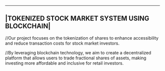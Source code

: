 ----------------------------------------------------
|**TOKENIZED STOCK MARKET SYSTEM USING BLOCKCHAIN**|
----------------------------------------------------

//Our project focuses on the tokenization of shares to enhance accessibility and reduce transaction costs for stock market investors. 

//By leveraging blockchain technology, we aim to create a decentralized platform that allows users to trade fractional shares of assets, making investing more affordable and inclusive for retail investors.
